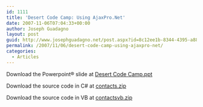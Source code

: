 ```yaml
---
id: 1111
title: 'Desert Code Camp: Using AjaxPro.Net'
date: 2007-11-06T07:04:33+00:00
author: Joseph Guadagno
layout: post
guid: http://www.josephguadagno.net/post.aspx?id=8c12ee1b-8344-4395-a88c-751fab997305
permalink: /2007/11/06/desert-code-camp-using-ajaxpro-net/
categories:
  - Articles
---
```

Download the Powerpoint® slide at [Desert Code Camp.ppt](http://www.josephguadagno.net/Documents/Desert%20Code%20Camp.ppt)

Download the source code in C# at [contacts.zip](http://www.josephguadagno.net/Documents/Contacts.zip)

Download the source code in VB at [contactsvb.zip](http://www.josephguadagno.net/Documents/ContactsVB.zip)